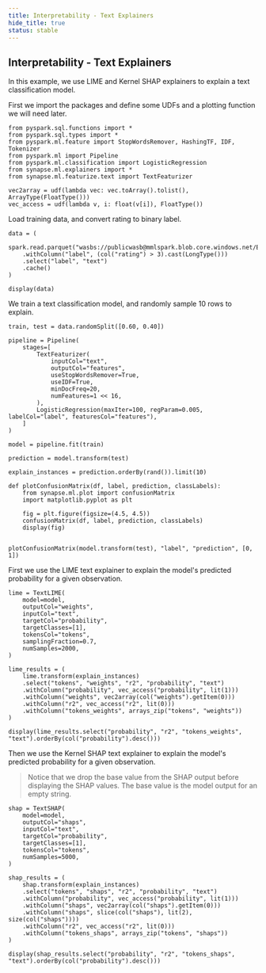 ```yaml
---
title: Interpretability - Text Explainers
hide_title: true
status: stable
---
```

## Interpretability - Text Explainers

In this example, we use LIME and Kernel SHAP explainers to explain a text classification model.

First we import the packages and define some UDFs and a plotting function we will need later.


```
from pyspark.sql.functions import *
from pyspark.sql.types import *
from pyspark.ml.feature import StopWordsRemover, HashingTF, IDF, Tokenizer
from pyspark.ml import Pipeline
from pyspark.ml.classification import LogisticRegression
from synapse.ml.explainers import *
from synapse.ml.featurize.text import TextFeaturizer

vec2array = udf(lambda vec: vec.toArray().tolist(), ArrayType(FloatType()))
vec_access = udf(lambda v, i: float(v[i]), FloatType())
```

Load training data, and convert rating to binary label.


```
data = (
    spark.read.parquet("wasbs://publicwasb@mmlspark.blob.core.windows.net/BookReviewsFromAmazon10K.parquet")
    .withColumn("label", (col("rating") > 3).cast(LongType()))
    .select("label", "text")
    .cache()
)

display(data)
```

We train a text classification model, and randomly sample 10 rows to explain.


```
train, test = data.randomSplit([0.60, 0.40])

pipeline = Pipeline(
    stages=[
        TextFeaturizer(
            inputCol="text",
            outputCol="features",
            useStopWordsRemover=True,
            useIDF=True,
            minDocFreq=20,
            numFeatures=1 << 16,
        ),
        LogisticRegression(maxIter=100, regParam=0.005, labelCol="label", featuresCol="features"),
    ]
)

model = pipeline.fit(train)

prediction = model.transform(test)

explain_instances = prediction.orderBy(rand()).limit(10)
```


```
def plotConfusionMatrix(df, label, prediction, classLabels):
    from synapse.ml.plot import confusionMatrix
    import matplotlib.pyplot as plt

    fig = plt.figure(figsize=(4.5, 4.5))
    confusionMatrix(df, label, prediction, classLabels)
    display(fig)


plotConfusionMatrix(model.transform(test), "label", "prediction", [0, 1])
```

First we use the LIME text explainer to explain the model's predicted probability for a given observation.


```
lime = TextLIME(
    model=model,
    outputCol="weights",
    inputCol="text",
    targetCol="probability",
    targetClasses=[1],
    tokensCol="tokens",
    samplingFraction=0.7,
    numSamples=2000,
)

lime_results = (
    lime.transform(explain_instances)
    .select("tokens", "weights", "r2", "probability", "text")
    .withColumn("probability", vec_access("probability", lit(1)))
    .withColumn("weights", vec2array(col("weights").getItem(0)))
    .withColumn("r2", vec_access("r2", lit(0)))
    .withColumn("tokens_weights", arrays_zip("tokens", "weights"))
)

display(lime_results.select("probability", "r2", "tokens_weights", "text").orderBy(col("probability").desc()))
```

Then we use the Kernel SHAP text explainer to explain the model's predicted probability for a given observation.

> Notice that we drop the base value from the SHAP output before displaying the SHAP values. The base value is the model output for an empty string.


```
shap = TextSHAP(
    model=model,
    outputCol="shaps",
    inputCol="text",
    targetCol="probability",
    targetClasses=[1],
    tokensCol="tokens",
    numSamples=5000,
)

shap_results = (
    shap.transform(explain_instances)
    .select("tokens", "shaps", "r2", "probability", "text")
    .withColumn("probability", vec_access("probability", lit(1)))
    .withColumn("shaps", vec2array(col("shaps").getItem(0)))
    .withColumn("shaps", slice(col("shaps"), lit(2), size(col("shaps"))))
    .withColumn("r2", vec_access("r2", lit(0)))
    .withColumn("tokens_shaps", arrays_zip("tokens", "shaps"))
)

display(shap_results.select("probability", "r2", "tokens_shaps", "text").orderBy(col("probability").desc()))
```

